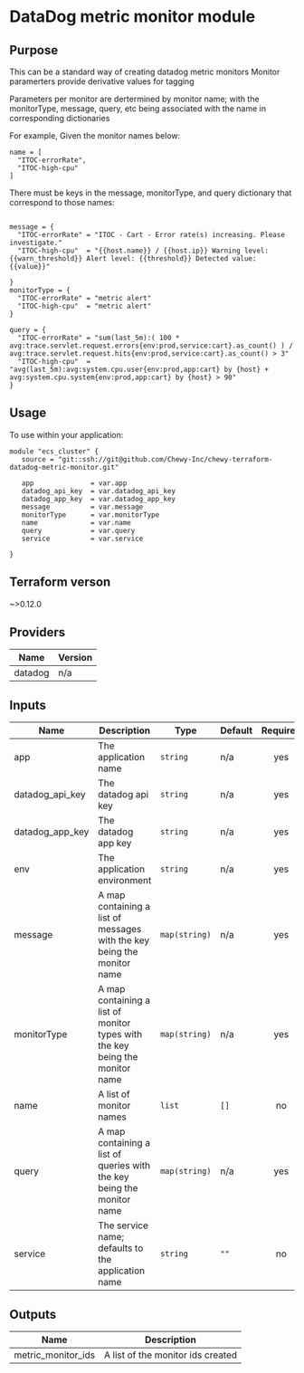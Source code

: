 # DataDog metric monitor module 

## Purpose 

This can be a standard way of creating datadog metric monitors
Monitor paramerters provide derivative values for tagging

Parameters per monitor are dertermined by monitor name; with the monitorType, message, query, etc being associated with the name in 
corresponding dictionaries

For example, Given the monitor names below:

```
name = [
  "ITOC-errorRate",
  "ITOC-high-cpu"
]
```

There must be keys in the message, monitorType, and query dictionary that correspond to those names:

```

message = {
  "ITOC-errorRate" = "ITOC - Cart - Error rate(s) increasing. Please investigate."
  "ITOC-high-cpu"  = "{{host.name}} / {{host.ip}} Warning level: {{warn_threshold}} Alert level: {{threshold}} Detected value: {{value}}"

}
monitorType = {
  "ITOC-errorRate" = "metric alert"
  "ITOC-high-cpu"  = "metric alert"
}

query = {
  "ITOC-errorRate" = "sum(last_5m):( 100 * avg:trace.servlet.request.errors{env:prod,service:cart}.as_count() ) / avg:trace.servlet.request.hits{env:prod,service:cart}.as_count() > 3"
  "ITOC-high-cpu"  = "avg(last_5m):avg:system.cpu.user{env:prod,app:cart} by {host} + avg:system.cpu.system{env:prod,app:cart} by {host} > 90"
}

```

## Usage 

To use within your application:

```
module "ecs_cluster" {
   source = "git::ssh://git@github.com/Chewy-Inc/chewy-terraform-datadog-metric-monitor.git"

   app              = var.app
   datadog_api_key  = var.datadog_api_key
   datadog_app_key  = var.datadog_app_key
   message          = var.message
   monitorType      = var.monitorType
   name             = var.name
   query            = var.query
   service          = var.service

}

```

## Terraform verson

~>0.12.0


## Providers

| Name | Version |
|------|---------|
| datadog | n/a |

## Inputs

| Name | Description | Type | Default | Required |
|------|-------------|------|---------|:-----:|
| app | The application name | `string` | n/a | yes |
| datadog\_api\_key | The datadog api key | `string` | n/a | yes |
| datadog\_app\_key | The datadog app key | `string` | n/a | yes |
| env | The application environment | `string` | n/a | yes |
| message | A map containing a list of messages with the key being the monitor name | `map(string)` | n/a | yes |
| monitorType | A map containing a list of monitor types with the key being the monitor name | `map(string)` | n/a | yes |
| name | A list of monitor names | `list` | `[]` | no |
| query | A map containing a list of queries with the key being the monitor name | `map(string)` | n/a | yes |
| service | The service name; defaults to the application name | `string` | `""` | no |

## Outputs

| Name | Description |
|------|-------------|
| metric\_monitor\_ids | A list of the monitor ids created |
